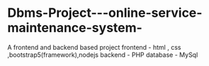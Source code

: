 # Dbms-Project---online-service-maintenance-system-
A frontend and backend based project 
frontend - html , css ,bootstrap5(framework),nodejs
backend - PHP
database - MySql
